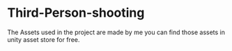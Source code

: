 # Third-Person-shooting

The Assets used in the project are made by me you can find those assets in unity asset store for free.
